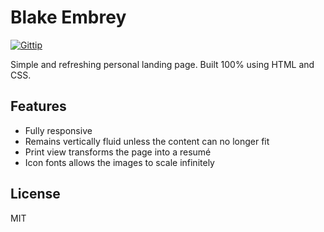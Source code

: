 # Blake Embrey

[![Gittip][gittip-image]][gittip-url]

Simple and refreshing personal landing page. Built 100% using HTML and CSS.

## Features

* Fully responsive
* Remains vertically fluid unless the content can no longer fit
* Print view transforms the page into a resumé
* Icon fonts allows the images to scale infinitely

## License

MIT

[gittip-image]: https://img.shields.io/gittip/blakeembrey.svg?style=flat
[gittip-url]: https://www.gittip.com/blakeembrey
